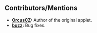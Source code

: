 ## Contributors/Mentions

- **[OrcusCZ](https://github.com/orcuscz):** Author of the original applet.
- **[buzz](https://github.com/buzz):** Bug fixes.
